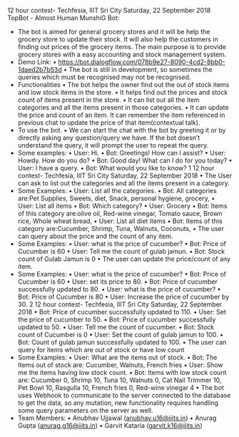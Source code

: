 12 hour contest- Techfesia, IIIT Sri City Saturday, 22 September 2018
TopBot - Almost Human
MunshiG Bot:
- The bot is aimed for general grocery stores and it will be help the grocery store to
update their stock. It will also help the customers in finding out prices of the
grocery items. The main purpose is to provide grocery stores with a easy
accounting and stock management system.
- Demo Link:
• https://bot.dialogflow.com/078b9e27-8090-4cd2-8bb0-1daed2b7b53d
• The bot is still in development, so sometimes the queries which must be
recognised may not be recognised.
- Functionalities
• The bot helps the owner find out the out of stock items and low stock items in
the store.
• It helps find out the prices and stock count of items present in the store.
• It can list out all the item categories and all the items present in those
categories.
• It can update the price and count of an item. It can remember the item
referenced in previous chat to update the price of that item(contextual talk).
- To use the bot.
• We can start the chat with the bot by greeting it or by directly asking any
question/query we have. If the bot doesn’t understand the query, it will prompt
the user to repeat the query.
- Some examples:
• User: Hi.
• Bot: Greetings! How can I assist?
• User: Howdy. How do you do?
• Bot: Good day! What can I do for you today?
• User: I have a query.
• Bot: What would you like to know?
1
12 hour contest- Techfesia, IIIT Sri City Saturday, 22 September 2018
• The User can ask to list out the categories and all the items present in a
category.
- Some Examples:
• User: List all the categories.
• Bot: All categories are:Pet Supplies, Sweets, diet, Snack, personal
hygiene, grocery,
• User: List all items
• Bot: Which category?
• User: Grocery
• Bot: Items of this category are:olive oil, Red-wine vinegar, Tomato sauce,
Brown rice, Whole wheat bread,
• User: List all diet items
• Bot: Items of this category are:Cucumber, Shrimp, Tuna, Walnuts,
Coconuts,
• The user can query about the price and the count of any item.
- Some Examples:
• User: what is the price of cucumber?
• Bot: Price of Cucumber is 60
• User: Tell me the count of gulab jamun.
• Bot: Stock count of Gulab Jamun is 0
• The user can update the price/count of any item.
- Some Examples:
• User: what is the price of cucumber?
• Bot: Price of Cucumber is 60
• User: set its price to 80.
• Bot: Price of cucumber successfully updated to 80.
• User: what is the price of cucumber?
• Bot: Price of Cucumber is 80
• User: Increase the price of cucumber by 30.
2
12 hour contest- Techfesia, IIIT Sri City Saturday, 22 September 2018
• Bot: Price of cucumber successfully updated to 110.
• User: Set the price of cucumber to 50.
• Bot: Price of cucumber successfully updated to 50.
• User: Tell me the count of cucumber.
• Bot: Stock count of Cucumber is 0
• User: Set the count of gulab jamun to 100.
• Bot: Count of gulab jamun successfully updated to 100.
• The user can query for items which are out of stock or have low count
- Some Examples:
• User: What are the items out of stock.
• Bot: The Items out of stock are: Cucumber, Walnuts, French fries
• User: Show me the items having low stock count.
• Bot: Items with low stock count are: Cucumber 0, Shrimp 10, Tuna 10,
Walnuts 0, Cat Nail Trimmer 10, Pet Bowl 10, Rasgulla 10, French fries 0,
Red-wine vinegar 4
• The bot uses Webhook to communicate to the server connected to the
database to get the data, so any mutation, new functionality requires handling
some query parameters on the server as well.
- Team Members:
• Anubhav Ujjawal (anubhav.u16@iiits.in)
• Anurag Gupta (anurag.g16@iiits.in)
• Garvit Kataria (garvit.k16@iiits.in)
